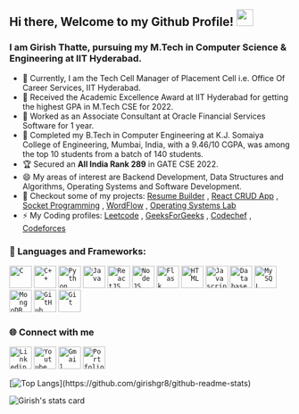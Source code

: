 ## Hi there, Welcome to my Github Profile! <img src="https://raw.githubusercontent.com/MartinHeinz/MartinHeinz/master/wave.gif" width="30px">


### I am Girish Thatte, pursuing my M.Tech in Computer Science & Engineering at IIT Hyderabad.

- 🔭 Currently, I am the Tech Cell Manager of Placement Cell i.e. Office Of Career Services, IIT Hyderabad.
- 🥇 Received the Academic Excellence Award at IIT Hyderabad for getting the highest GPA in M.Tech CSE for 2022.
- 🔭 Worked as an Associate Consultant at Oracle Financial Services Software for 1 year.
- 🥉 Completed my B.Tech in Computer Engineering at K.J. Somaiya College of Engineering, Mumbai, India, with a 9.46/10 CGPA, was among the top 10 students from a batch of 140 students.
- 🏆 Secured an **All India Rank 289** in GATE CSE 2022.
- 😄 My areas of interest are  Backend Development, Data Structures and Algorithms, Operating Systems and Software Development.
- 🔭 Checkout some of my projects: [Resume Builder](https://resume-builder-7xhm.onrender.com/) , [React CRUD App](https://ocs-team-crud-app-backend.onrender.com/) , [Socket Programming](https://github.com/girishgr8/CS5060-Advanced-Computer-Networks) , [WordFlow](https://github.com/girishgr8/WordFlow) ,  [Operating Systems Lab](https://github.com/girishgr8/Operating-System-Lab)
- ⚡  My Coding profiles: [Leetcode](https://leetcode.com/girish13/) , [GeeksForGeeks](https://auth.geeksforgeeks.org/user/girish_thatte/) , [Codechef](https://www.codechef.com/users/procoder_13) , [Codeforces](https://codeforces.com/profile/procoder_13)
 
### 🔧 Languages and Frameworks:
<code><img width="40px" src="https://img.icons8.com/color/3x/c-programming.png" title="C"/></code>
<code><img width="40px" src="https://img.icons8.com/color/4x/c-plus-plus-logo.png" title="C++"/></code>
<code><img width="40px" src="https://img.icons8.com/color/4x/000000/python.png" title="Python"/></code>
<code><img width="40px" src="https://img.icons8.com/?id=13679&format=png" title ="Java"/></code>
<code><img width="40px" src="https://img.icons8.com/plasticine/100/000000/react.png" title="ReactJS"/></code>
<code><img width="40px" src="https://img.icons8.com/color/8x/000000/nodejs.png" title="NodeJS"/></code>
<code><img width="40px" src="https://img.icons8.com/?id=ewGOClUtmFX4&format=png" title="Flask"/></code>
<code><img width="40px" src="https://img.icons8.com/color/48/000000/html-5.png" title="HTML"/></code>
<code><img width="40px" src="https://img.icons8.com/color/48/000000/javascript.png" title="Javascript"/></code>
<code><img width="40px" src="https://img.icons8.com/dusk/64/000000/database-restore.png" title="Database"/></code>
<code><img width="40px" src="https://img.icons8.com/ios/4x/00758f/mysql-logo.png" title="MySQL"/></code>
<code><img width="40px" src="https://img.icons8.com/color/8x/000000/mongodb.png" title="MongoDB"/></code>
<code><img width="40px" src="https://img.icons8.com/fluent/8x/github.png" title="GitHub"/></code>
<code><img width="40px" src="https://img.icons8.com/color/2x/git.png" title="Git"/></code>


### 🌐 Connect with me 

<code><a href="https://www.linkedin.com/in/girish-thatte/"><img width="40px" src="https://img.icons8.com/color/8x/000000/linkedin.png" title="Linkedin"/></a></code>
<code><a href="https://www.youtube.com/@girishthatte"><img width="40px" src="https://img.icons8.com/color/8x/000000/youtube" title="Youtube"/></a></code>
<code><a href="mailto:girishthatte35@gmail.com"><img width="40px" src="https://img.icons8.com/fluent/48/000000/gmail.png" title="Gmail"/></a></code>
<code><a href="https://girishgr8.github.io/"><img width="40px" src="https://img.icons8.com/fluent/48/000000/chrome.png" title="Portfolio"/></a></code>

[![Top Langs](https://github-readme-stats.vercel.app/api/top-langs/?username=girishgr8&theme=blue-green&layout=compact&count_private=true&show_icons=true&include_all_commits=true")](https://github.com/girishgr8/github-readme-stats)

<img src = "https://github-readme-stats.vercel.app/api?username=girishgr8&theme=blue-green&count_private=true&show_icons=true&include_all_commits=true" alt="Girish's stats card">

